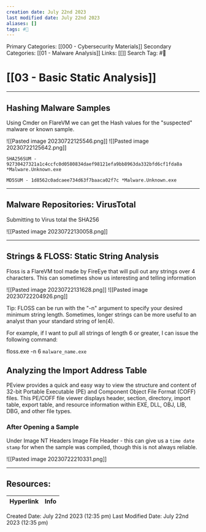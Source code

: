 ```yaml
---
creation date: July 22nd 2023
last modified date: July 22nd 2023
aliases: []
tags: #📖
---
```


Primary Categories: [[000 - Cybersecurity Materials]]
Secondary Categories: [[01 - Malware Analysis]]
Links: [[]] 
Search Tag: #📖  

# [[03 - Basic Static Analysis]]  

---
## Hashing Malware Samples

Using Cmder on FlareVM we can get the Hash values for the "suspected" malware or known sample.

![[Pasted image 20230722125546.png]]
![[Pasted image 20230722125642.png]]

```text
SHA256SUM - 92730427321a1c4ccfc0d0580834daef98121efa9bb8963da332bfd6cf1fda8a *Malware.Unknown.exe

MD5SUM - 1d8562c0adcaee734d63f7baaca02f7c *Malware.Unknown.exe
```

---
## Malware Repositories: VirusTotal

Submitting to Virus total the SHA256

![[Pasted image 20230722130058.png]]

---
##  Strings & FLOSS: Static String Analysis

Floss is a FlareVM tool made by FireEye that will pull out any strings over 4 characters.
	This can sometimes show us interesting and telling information

![[Pasted image 20230722131628.png]]
![[Pasted image 20230722204926.png]]

Tip: FLOSS can be run with the "-n" argument to specify your desired minimum string length. Sometimes, longer strings can be more useful to an analyst than your standard string of len(4).

For example, if I want to pull all strings of length 6 or greater, I can issue the following command:

floss.exe -n 6 `malware_name.exe`

## Analyzing the Import Address Table

PEview provides a quick and easy way to view the structure and content of 32-bit Portable Executable (PE) and Component Object File Format (COFF) files. This PE/COFF file viewer displays header, section, directory, import table, export table, and resource information within EXE, DLL, OBJ, LIB, DBG, and other file types.

### After Opening a Sample

Under Image NT Headers
	Image File Header - this can give us a `time date stamp` for when the sample was compiled, though this is not always reliable.

![[Pasted image 20230722210331.png]]










___

## Resources:

| Hyperlink | Info |
| --------- | ---- |


Created Date: July 22nd 2023 (12:35 pm) 
Last Modified Date: July 22nd 2023 (12:35 pm)
